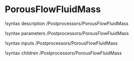 <!-- MOOSE Documentation Stub: Remove this when content is added. -->

# PorousFlowFluidMass
!syntax description /Postprocessors/PorousFlowFluidMass

!syntax parameters /Postprocessors/PorousFlowFluidMass

!syntax inputs /Postprocessors/PorousFlowFluidMass

!syntax children /Postprocessors/PorousFlowFluidMass
